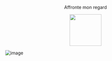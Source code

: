 <div id="header" align="center">
  <p>Affronte mon regard</p>
  <img src="https://user-images.githubusercontent.com/65296828/205960875-73eacc87-3cb5-488d-834e-84ebf196bc22.png" width="100"/>
</div>


![image](https://user-images.githubusercontent.com/65296828/205928792-def9c802-9e87-4e80-af91-e3abbfe74eb3.png)
